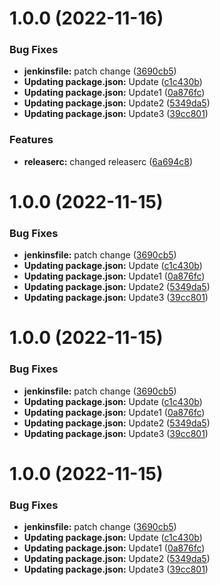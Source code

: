 # 1.0.0 (2022-11-16)


### Bug Fixes

* **jenkinsfile:** patch change ([3690cb5](https://github.com/vinitharsora/helm-chart/commit/3690cb5a7ad6ad2ff2f88a5c5fe83e80a1796642))
* **Updating package.json:** Update ([c1c430b](https://github.com/vinitharsora/helm-chart/commit/c1c430b38bf04c6a36466872e554a8fc6159272f))
* **Updating package.json:** Update1 ([0a876fc](https://github.com/vinitharsora/helm-chart/commit/0a876fcbbd8010c222affaf66174faed2ed0b911))
* **Updating package.json:** Update2 ([5349da5](https://github.com/vinitharsora/helm-chart/commit/5349da5adb49297bbc321653a1661de6ea632e63))
* **Updating package.json:** Update3 ([39cc801](https://github.com/vinitharsora/helm-chart/commit/39cc80124c530033dd735ff00cbd1f5bb0bcda39))


### Features

* **releaserc:** changed releaserc ([6a694c8](https://github.com/vinitharsora/helm-chart/commit/6a694c889ffcf1bd5f03116f5ac72da59296cf7a))

# 1.0.0 (2022-11-15)


### Bug Fixes

* **jenkinsfile:** patch change ([3690cb5](https://github.com/vinitharsora/helm-chart/commit/3690cb5a7ad6ad2ff2f88a5c5fe83e80a1796642))
* **Updating package.json:** Update ([c1c430b](https://github.com/vinitharsora/helm-chart/commit/c1c430b38bf04c6a36466872e554a8fc6159272f))
* **Updating package.json:** Update1 ([0a876fc](https://github.com/vinitharsora/helm-chart/commit/0a876fcbbd8010c222affaf66174faed2ed0b911))
* **Updating package.json:** Update2 ([5349da5](https://github.com/vinitharsora/helm-chart/commit/5349da5adb49297bbc321653a1661de6ea632e63))
* **Updating package.json:** Update3 ([39cc801](https://github.com/vinitharsora/helm-chart/commit/39cc80124c530033dd735ff00cbd1f5bb0bcda39))

# 1.0.0 (2022-11-15)


### Bug Fixes

* **jenkinsfile:** patch change ([3690cb5](https://github.com/vinitharsora/helm-chart/commit/3690cb5a7ad6ad2ff2f88a5c5fe83e80a1796642))
* **Updating package.json:** Update ([c1c430b](https://github.com/vinitharsora/helm-chart/commit/c1c430b38bf04c6a36466872e554a8fc6159272f))
* **Updating package.json:** Update1 ([0a876fc](https://github.com/vinitharsora/helm-chart/commit/0a876fcbbd8010c222affaf66174faed2ed0b911))
* **Updating package.json:** Update2 ([5349da5](https://github.com/vinitharsora/helm-chart/commit/5349da5adb49297bbc321653a1661de6ea632e63))
* **Updating package.json:** Update3 ([39cc801](https://github.com/vinitharsora/helm-chart/commit/39cc80124c530033dd735ff00cbd1f5bb0bcda39))

# 1.0.0 (2022-11-15)


### Bug Fixes

* **jenkinsfile:** patch change ([3690cb5](https://github.com/vinitharsora/helm-chart/commit/3690cb5a7ad6ad2ff2f88a5c5fe83e80a1796642))
* **Updating package.json:** Update ([c1c430b](https://github.com/vinitharsora/helm-chart/commit/c1c430b38bf04c6a36466872e554a8fc6159272f))
* **Updating package.json:** Update1 ([0a876fc](https://github.com/vinitharsora/helm-chart/commit/0a876fcbbd8010c222affaf66174faed2ed0b911))
* **Updating package.json:** Update2 ([5349da5](https://github.com/vinitharsora/helm-chart/commit/5349da5adb49297bbc321653a1661de6ea632e63))
* **Updating package.json:** Update3 ([39cc801](https://github.com/vinitharsora/helm-chart/commit/39cc80124c530033dd735ff00cbd1f5bb0bcda39))
